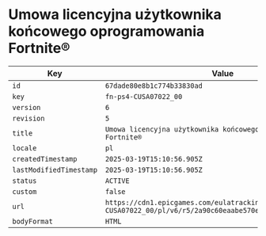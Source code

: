 # Umowa licencyjna użytkownika końcowego oprogramowania Fortnite®

| Key | Value |
| --- | ----- |
| `id` | `67dade80e8b1c774b33830ad` |
| `key` | `fn-ps4-CUSA07022_00` |
| `version` | `6` |
| `revision` | `5` |
| `title` | `Umowa licencyjna użytkownika końcowego oprogramowania Fortnite®` |
| `locale` | `pl` |
| `createdTimestamp` | `2025-03-19T15:10:56.905Z` |
| `lastModifiedTimestamp` | `2025-03-19T15:10:56.905Z` |
| `status` | `ACTIVE` |
| `custom` | `false` |
| `url` | `https://cdn1.epicgames.com/eulatracking-download/fn-ps4-CUSA07022_00/pl/v6/r5/2a90c60eaabe570eb1b4af8218125fa0.pdf` |
| `bodyFormat` | `HTML` |
